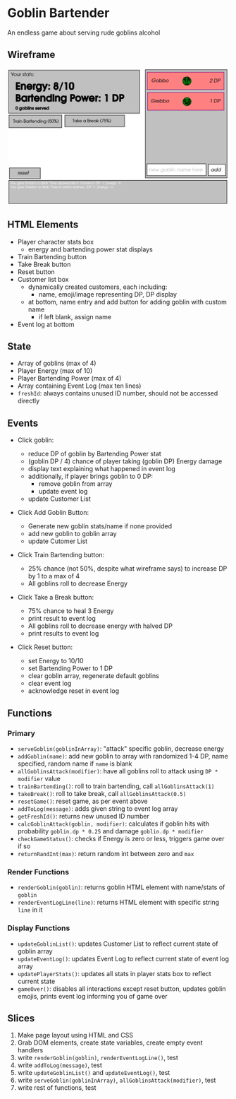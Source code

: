# Goblin Bartender

An endless game about serving rude goblins alcohol

## Wireframe

![A wireframe diagram of the game screen.](goblin_wireframe.png)

## HTML Elements
- Player character stats box
    - energy and bartending power stat displays
- Train Bartending button
- Take Break button
- Reset button
- Customer list box
    - dynamically created customers, each including:
        - name, emoji/image representing DP, DP display
    - at bottom, name entry and add button for adding goblin with custom name
        - if left blank, assign name
- Event log at bottom

## State
- Array of goblins (max of 4)
- Player Energy (max of 10)
- Player Bartending Power (max of 4)
- Array containing Event Log (max ten lines)
- `freshId`: always contains unused ID number, should not be accessed directly

## Events
- Click goblin:
    - reduce DP of goblin by Bartending Power stat
    - (goblin DP / 4) chance of player taking (goblin DP) Energy damage
    - display text explaining what happened in event log
    - additionally, if player brings goblin to 0 DP:
        - remove goblin from array
        - update event log
    - update Customer List

- Click Add Goblin Button:
    - Generate new goblin stats/name if none provided
    - add new goblin to goblin array
    - update Cutomer List

- Click Train Bartending button:
    - 25% chance (not 50%, despite what wireframe says) to increase DP by 1 to a max of 4
    - All goblins roll to decrease Energy

- Click Take a Break button:
    - 75% chance to heal 3 Energy
    - print result to event log
    - All goblins roll to decrease energy with halved DP
    - print results to event log

- Click Reset button:
    - set Energy to 10/10
    - set Bartending Power to 1 DP
    - clear goblin array, regenerate default goblins
    - clear event log
    - acknowledge reset in event log

## Functions
### Primary
- `serveGoblin(goblinInArray)`: "attack" specific goblin, decrease energy
- `addGoblin(name)`: add new goblin to array with randomized 1-4 DP, name specified, random name if `name` is blank
- `allGoblinsAttack(modifier)`: have all goblins roll to attack using `DP * modifier` value
- `trainBartending()`: roll to train bartending, call `allGoblinsAttack(1)`
- `takeBreak()`: roll to take break, call `allGoblinsAttack(0.5)`
- `resetGame()`: reset game, as per event above
- `addToLog(message)`: adds given string to event log array
- `getFreshId()`: returns new unused ID number
- `calcGoblinAttack(goblin, modifier)`: calculates if goblin hits with probability `goblin.dp * 0.25` and damage `goblin.dp * modifier`
- `checkGameStatus()`: checks if Energy is zero or less, triggers game over if so
- `returnRandInt(max)`: return random int between zero and `max`

### Render Functions
- `renderGoblin(goblin)`: returns goblin HTML element with name/stats of `goblin`
- `renderEventLogLine(line)`: returns HTML element with specific string `line` in it

### Display Functions
- `updateGoblinList()`: updates Customer List to reflect current state of goblin array
- `updateEventLog()`: updates Event Log to reflect current state of event log array
- `updatePlayerStats()`: updates all stats in player stats box to reflect current state
- `gameOver()`: disables all interactions except reset button, updates goblin emojis, prints event log informing you of game over

## Slices
1. Make page layout using HTML and CSS
2. Grab DOM elements, create state variables, create empty event handlers
3. write `renderGoblin(goblin)`, `renderEventLogLine()`, test
4. write `addToLog(message)`, test
5. write `updateGoblinList()` and `updateEventLog()`, test
6. write `serveGoblin(goblinInArray)`, `allGoblinsAttack(modifier)`, test
7. write rest of functions, test
